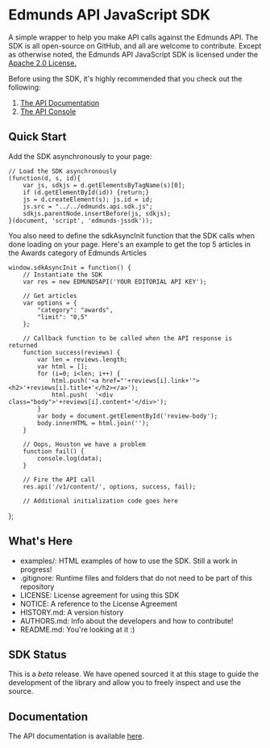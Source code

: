 # Edmunds API JavaScript SDK

A simple wrapper to help you make API calls against the Edmunds API. The SDK is all open-source on GitHub, and all are welcome to contribute. Except as otherwise noted, the Edmunds API JavaScript SDK is licensed under the [Apache 2.0 License.][license]

Before using the SDK, it's highly recommended that you check out the following:

1. [The API Documentation][docs]
2. [The API Console][console]

## Quick Start

Add the SDK asynchronously to your page:

	// Load the SDK asynchronously
	(function(d, s, id){
	   	var js, sdkjs = d.getElementsByTagName(s)[0];
	    if (d.getElementById(id)) {return;}
	    js = d.createElement(s); js.id = id;
	 	js.src = "../../edmunds.api.sdk.js";
		sdkjs.parentNode.insertBefore(js, sdkjs);
	}(document, 'script', 'edmunds-jssdk'));
	
You also need to define the sdkAsyncInit function that the SDK calls when done loading on your page. Here's an example to get the top 5 articles in the Awards category of Edmunds Articles

	window.sdkAsyncInit = function() {
    	// Instantiate the SDK
		var res = new EDMUNDSAPI('YOUR EDITORIAL API KEY');
	
		// Get articles
		var options = {
			"category": "awards",
			"limit": "0,5"
		};
	
		// Callback function to be called when the API response is returned
		function success(reviews) {
			var len = reviews.length;
			var html = [];
			for (i=0; i<len; i++) {
				html.push('<a href="'+reviews[i].link+'"><h2>'+reviews[i].title+'</h2></a>');
				html.push(	'<div class="body">'+reviews[i].content+'</div>');
			}
			var body = document.getElementById('review-body');
			body.innerHTML = html.join('');
		}
	
		// Oops, Houston we have a problem
		function fail() {
			console.log(data);
		}
	
		// Fire the API call
		res.api('/v1/content/', options, success, fail);

	    // Additional initialization code goes here
  };

## What's Here

* examples/: HTML examples of how to use the SDK. Still a work in progress!
* .gitignore: Runtime files and folders that do not need to be part of this repository
* LICENSE: License agreement for using this SDK
* NOTICE: A reference to the License Agreement
* HISTORY.md: A version history
* AUTHORS.md: Info about the developers and how to contribute!
* README.md: You're looking at it :)

## SDK Status

This is a *beta* release. We have opened sourced it at this stage to guide the development of the library and allow you to freely inspect and use the source.

## Documentation

The API documentation is available [here][docs].

[license]: http://www.apache.org/licenses/LICENSE-2.0.html "Apache 2.0 License"
[docs]: http://developer.edmunds.com/ "API Documentation"
[console]: http://edmunds.mashery.com/io-docs "API Console"
